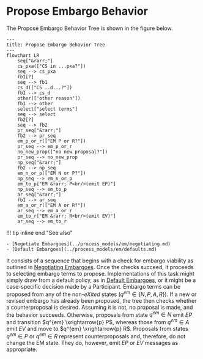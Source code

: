 # Propose Embargo Behavior

The Propose Embargo Behavior Tree is shown in the figure below. 

```mermaid
---
title: Propose Embargo Behavior Tree
---
flowchart LR
    seq["&rarr;"]
    cs_pxa(["CS in ...pxa?"])
    seq --> cs_pxa
    fb1[?]
    seq --> fb1
    cs_d(["CS ..d...?"])
    fb1 --> cs_d
    other(["other reason"])
    fb1 --> other
    select["select terms"]
    seq --> select
    fb2[?]
    seq --> fb2
    pr_seq["&rarr;"]
    fb2 --> pr_seq
    em_p_or_r(["EM P or R?"])
    pr_seq --> em_p_or_r
    no_new_prop(["no new proposal?"])
    pr_seq --> no_new_prop
    np_seq["&rarr;"]
    fb2 --> np_seq
    em_n_or_p(["EM N or P?"])
    np_seq --> em_n_or_p
    em_to_p["EM &rarr; P<br/>(emit EP)"]
    np_seq --> em_to_p
    ar_seq["&rarr;"]
    fb1 --> ar_seq
    em_a_or_r(["EM A or R?"])
    ar_seq --> em_a_or_r
    em_to_r["EM &rarr; R<br/>(emit EV)"]
    ar_seq --> em_to_r
```

!!! tip inline end "See also"

    - [Negotiate Embargoes](../process_models/em/negotiating.md)
    - [Default Embargoes](../process_models/em/defaults.md)

It consists of a sequence that begins with a check for embargo viability as outlined in
[Negotiating Embargoes](../process_models/em/negotiating.md).
Once the checks succeed, it proceeds to selecting embargo terms to propose.
Implementations of this task might simply draw from a default policy, as in 
[Default Embargoes](../process_models/em/defaults.md), or it might be a case-specific decision made by a Participant.
Embargo terms can be proposed from any of the non-*eXited* states ($q^{em} \in \{N,P,A,R\}$).
If a new or revised embargo has already been proposed, the tree then checks whether a counterproposal is desired.
Assuming it is not, no proposal is made, and the behavior succeeds.
Otherwise, proposals from state $q^{em} \in N$ emit $EP$ and transition $q^{em} \xrightarrow{p} P$, 
whereas those from $q^{em} \in A$ emit $EV$ and move to $q^{em} \xrightarrow{p} R$.
Proposals from states $q^{em} \in P$ or $q^{em} \in R$ represent counterproposals and, therefore, do not change
the EM state.
They do, however, emit $EP$ or $EV$ messages as appropriate.

